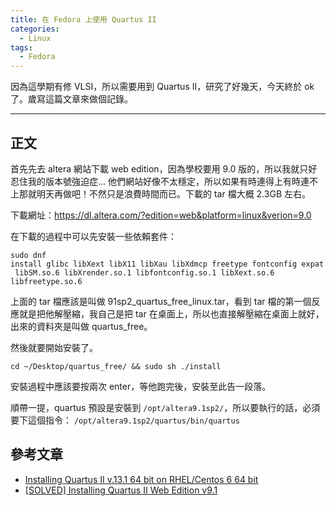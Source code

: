 ```yaml
---
title: 在 Fedora 上使用 Quartus II
categories:
  - Linux
tags:
  - Fedora
---
```


因為這學期有修 VLSI，所以需要用到 Quartus II，研究了好幾天，今天終於 ok 了。歲寫這篇文章來做個記錄。

<hr />

## 正文

首先先去 altera 網站下載 web edition，因為學校要用 9.0 版的，所以我就只好忍住我的版本號強迫症… 他們網站好像不太穩定，所以如果有時連得上有時連不上那就明天再做吧！不然只是浪費時間而已。下載的 tar 檔大概 2.3GB 左右。

下載網址：<https://dl.altera.com/?edition=web&platform=linux&verion=9.0>

在下載的過程中可以先安裝一些依賴套件：

`sudo dnf install glibc libXext libX11 libXau libXdmcp freetype fontconfig expat libSM.so.6 libXrender.so.1 libfontconfig.so.1 libXext.so.6 libfreetype.so.6`

上面的 tar 檔應該是叫做 91sp2_quartus_free_linux.tar，看到 tar 檔的第一個反應就是把他解壓縮，我自己是把 tar 在桌面上，所以也直接解壓縮在桌面上就好，出來的資料夾是叫做 quartus_free。

然後就要開始安裝了。

`cd ~/Desktop/quartus_free/ && sudo sh ./install`

安裝過程中應該要按兩次 enter，等他跑完後，安裝至此告一段落。

順帶一提，quartus 預設是安裝到 `/opt/altera9.1sp2/`，所以要執行的話，必須要下這個指令：
`/opt/altera9.1sp2/quartus/bin/quartus`

## 參考文章

- [Installing Quartus II v.13.1 64 bit on RHEL/Centos 6 64 bit](http://www.digitalsolutionslab.com/installing-quartus-ii-v-13-1-64-bit-on-rhelcentos-6-64-bit/)
- [[SOLVED] Installing Quartus II Web Edition v9.1](http://www.linuxquestions.org/questions/slackware-14/%5Bsolved%5D-installing-quartus-ii-web-edition-v9-1-a-4175436463/)
